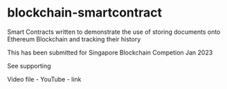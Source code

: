 # blockchain-smartcontract
Smart Contracts written to demonstrate the use of storing documents onto Ethereum Blockchain and tracking their history

This has been submitted for Singapore Blockchain Competion Jan 2023

See supporting 

Video file - YouTube - link 


